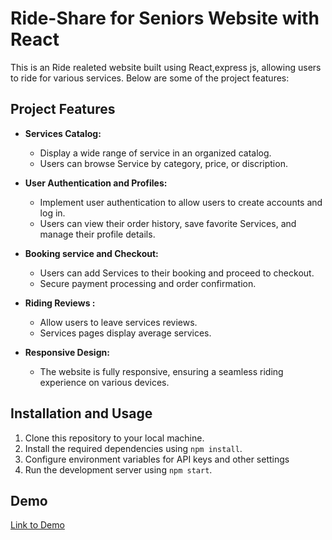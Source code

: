 # Ride-Share for Seniors Website with React

This is an Ride realeted website built using React,express js, allowing users to ride for various services. Below are some of the project features:

## Project Features

- **Services Catalog:**
  - Display a wide range of service in an organized catalog.
  - Users can browse Service by category, price, or discription.

- **User Authentication and Profiles:**
  - Implement user authentication to allow users to create accounts and log in.
  - Users can view their order history, save favorite Services, and manage their profile details.

- **Booking service and Checkout:**
  - Users can add Services to their booking and proceed to checkout.
  - Secure payment processing and order confirmation.

- **Riding Reviews :**
  - Allow users to leave services reviews.
  - Services pages display average services.  

- **Responsive Design:**
  - The website is fully responsive, ensuring a seamless riding experience on various devices.
## Installation and Usage

1. Clone this repository to your local machine.
2. Install the required dependencies using `npm install`.
3. Configure environment variables for API keys and other settings
4. Run the development server using `npm start`.

## Demo

[Link to Demo](https://sturdy-support.surge.sh)


